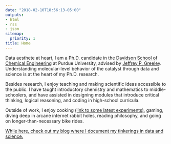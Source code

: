 ```yaml
---
date: "2018-02-10T18:56:13-05:00"
outputs:
- html
- rss
- json
sitemap:
  priority: 1
title: Home
---
```


Data aesthete at heart, I am a Ph.D. candidate in the [Davidson School of Chemical Engineering](https://engineering.purdue.edu/ChE) at Purdue University, advised by [Jeffrey P. Greeley](https://engineering.purdue.edu/ChE/people/ptProfile?resource_id=84163). Understanding molecular-level behavior of the catalyst through data and science is at the heart of my Ph.D. research. 

Besides research, I enjoy teaching and making scientific ideas accessible to the public. I have taught introductory chemistry and mathematics to middle-schoolers, and have assisted in designing modules that introduce critical thinking, logical reasoning, and coding in high-school curricula.

Outside of work, I enjoy cooking [(link to some latest experiments)](https://www.instagram.com/pgg1610/), gaming, diving deep in arcane internet rabbit holes, reading philosophy, and going on longer-than-necessary bike rides. 

[While here, check out my blog where I document my tinkerings in data and science.](https://pgg1610.github.io/blog_fastpages/)